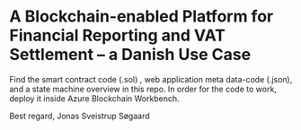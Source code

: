 # A Blockchain-enabled Platform for Financial Reporting and VAT Settlement – a Danish Use Case

Find the smart contract code (.sol) , web application meta data-code (.json), and a state machine overview in this repo.
In order for the code to work, deploy it inside Azure Blockchain Workbench.

Best regard,
Jonas Sveistrup Søgaard
